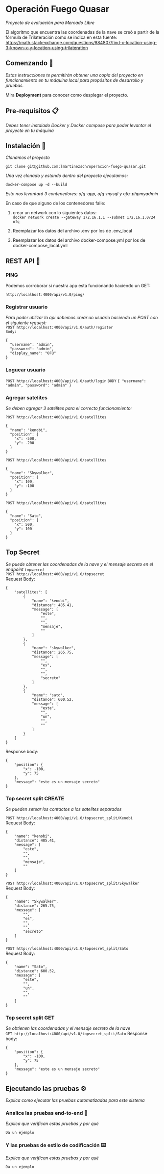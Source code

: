 # Operación Fuego Quasar

_Proyecto de evaluación para Mercado Libre_

El algoritmo que encuentra las coordenadas de la nave se creó a partir de la fórmula de Trilateración como se indica en esta fuente: https://math.stackexchange.com/questions/884807/find-x-location-using-3-known-x-y-location-using-trilateration

## Comenzando 🚀

_Estas instrucciones te permitirán obtener una copia del proyecto en funcionamiento en tu máquina local para propósitos de desarrollo y pruebas._

Mira **Deployment** para conocer como desplegar el proyecto.


## Pre-requisitos 📋

_Debes tener instalado Docker y Docker compose para poder levantar el proyecto en tu máquina_

## Instalación 🔧

_Clonamos el proyecto_
```
git clone git@github.com:lmartinezsch/operacion-fuego-quasar.git
```

_Una vez clonado y estando dentro del proyecto ejecutamos:_

```
docker-compose up -d --build
```

_Esto nos levantará 3 contenedores: ofq-app, ofq-mysql y ofq-phpmyadmin_

En caso de que alguno de los contenedores falle: 
1) crear un network con lo siguientes datos:  
`docker network create --gateway 172.16.1.1 --subnet 172.16.1.0/24 ofq`  

3) Reemplazar los datos del archivo .env por los de .env_local
4) Reemplazar los datos del archivo docker-compose.yml por los de docker-compose_local.yml


## REST API 🔧

### PING
Podemos corroborar si nuestra app está funcionando haciendo un GET:  

```
http://localhost:4000/api/v1.0/ping/
```

### Registrar usuario
_Para poder utilizar la api debemos crear un usuario haciendo un POST con el siguiente request:_  
`POST http://localhost:4000/api/v1.0/auth/register`  
`Body:`   

```
{
  "username": "admin",
  "password": "admin",
  "display_name": "OFQ"
}
```

### Loguear usuario
`POST http://localhost:4000/api/v1.0/auth/login`
`BODY`
```{ "username": "admin", "password": "admin" }```

### Agregar satelites
_Se deben agregar 3 satélites para el correcto funcionamiento:_  

`POST http://localhost:4000/api/v1.0/satellites`

```
{
  "name": "kenobi",
  "position": {
    "x": -500,
    "y": -200
  }
}
```  
`POST http://localhost:4000/api/v1.0/satellites`  
```
{
  "name": "Skywalker",
  "position": {
    "x": 100,
    "y": -100
  }
}
```  
`POST http://localhost:4000/api/v1.0/satellites`  
```
{
  "name": "Sato",
  "position": {
    "x": 500,
    "y": 100
  }
}
```

## Top Secret
_Se puede obtener las coordenadas de la nave y el mensaje secreto en el endpoint `topsecret`_  
`POST http://localhost:4000/api/v1.0/topsecret`  
Request Body:
```
{
    "satellites": [
        {
            "name": "kenobi",
            "distance": 485.41,
            "message": [
                "este",
                "",
                "",
                "mensaje",
                ""
            ]
        },
        {
            "name": "skywalker",
            "distance": 265.75,
            "message": [
                "",
                "es",
                "",
                "",
                "secreto"
            ]
        },
        {
            "name": "sato",
            "distance": 600.52,
            "message": [
                "este",
                "",
                "un",
                "",
                ""
            ]
        }
    ]
}
```
Response body:  
```
{
    "position": {
        "x": -100,
        "y": 75
    },
    "message": "este es un mensaje secreto"
}
```

### Top secret split CREATE
_Se pueden setear los contactos a los satelites separados_  

`POST http://localhost:4000/api/v1.0/topsecret_split/Kenobi`  
Request Body:  
```
{
    "name": "kenobi",
    "distance": 485.41,
    "message": [
        "este",
        "",
        "",
        "mensaje",
        ""
    ]
}
```

`POST http://localhost:4000/api/v1.0/topsecret_split/Skywalker`  
Request Body:  
```
{
    "name": "Skywalker",
    "distance": 265.75,
    "message": [
        "",
        "es",
        "",
        "",
        "secreto"
    ]
}
```

`POST http://localhost:4000/api/v1.0/topsecret_split/Sato`  
Request Body:  
```
{
    "name": "Sato",
    "distance": 600.52,
    "message": [
        "este",
        "",
        "un",
        "",
        ""
    ]
}
```

### Top secret split GET
_Se obtienen las coordenadas y el mensaje secreto de la nave_  
`GET http://localhost:4000/api/v1.0/topsecret_split/Sato`
Response body:  
```
{
    "position": {
        "x": -100,
        "y": 75
    },
    "message": "este es un mensaje secreto"
}
```


## Ejecutando las pruebas ⚙️

_Explica como ejecutar las pruebas automatizadas para este sistema_

### Analice las pruebas end-to-end 🔩

_Explica que verifican estas pruebas y por qué_

```
Da un ejemplo
```

### Y las pruebas de estilo de codificación ⌨️

_Explica que verifican estas pruebas y por qué_

```
Da un ejemplo
```

